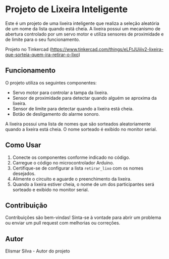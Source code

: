 
# Projeto de Lixeira Inteligente
Este é um projeto de uma lixeira inteligente que realiza a seleção aleatória de um nome da lista quando está cheia. A lixeira possui um mecanismo de abertura controlado por um servo motor e utiliza sensores de proximidade e de limite para o seu funcionamento.

Projeto no Tinkercad (https://www.tinkercad.com/things/eLFtJUiiiv2-lixeira-que-sorteia-quem-ira-retirar-o-lixo)
## Funcionamento

O projeto utiliza os seguintes componentes:

- Servo motor para controlar a tampa da lixeira.
- Sensor de proximidade para detectar quando alguém se aproxima da lixeira.
- Sensor de limite para detectar quando a lixeira está cheia.
- Botão de desligamento do alarme sonoro.

A lixeira possui uma lista de nomes que são sorteados aleatoriamente quando a lixeira está cheia. O nome sorteado é exibido no monitor serial.

## Como Usar

1. Conecte os componentes conforme indicado no código.
2. Carregue o código no microcontrolador Arduino.
3. Certifique-se de configurar a lista `retirar_lixo` com os nomes desejados.
4. Alimente o circuito e aguarde o preenchimento da lixeira.
5. Quando a lixeira estiver cheia, o nome de um dos participantes será sorteado e exibido no monitor serial.

## Contribuição

Contribuições são bem-vindas! Sinta-se à vontade para abrir um problema ou enviar um pull request com melhorias ou correções.

## Autor

Elismar Silva - Autor do projeto
